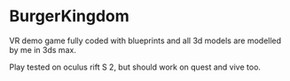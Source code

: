 # BurgerKingdom
VR demo game fully coded with blueprints and all 3d models are modelled by me in 3ds max.

Play tested on oculus rift S 2, but should work on quest and vive too.
